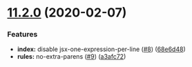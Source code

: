 # [11.2.0](https://github.com/americanexpress/eslint-config-amex/compare/v11.1.0...v11.2.0) (2020-02-07)


### Features

* **index:** disable jsx-one-expression-per-line ([#8](https://github.com/americanexpress/eslint-config-amex/issues/8)) ([68e6d48](https://github.com/americanexpress/eslint-config-amex/commit/68e6d483b7c776cdd391584fceb16db2bf152579))
* **rules:** no-extra-parens ([#9](https://github.com/americanexpress/eslint-config-amex/issues/9)) ([a3afc72](https://github.com/americanexpress/eslint-config-amex/commit/a3afc72be9662aba04bda7a1854fd0a9268a658e))

